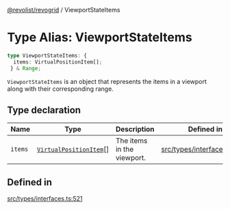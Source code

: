 [@revolist/revogrid](README.md) / ViewportStateItems

# Type Alias: ViewportStateItems

```ts
type ViewportStateItems: {
  items: VirtualPositionItem[];
 } & Range;
```

`ViewportStateItems` is an object that represents the items in a viewport
along with their corresponding range.

## Type declaration

| Name | Type | Description | Defined in |
| ------ | ------ | ------ | ------ |
| `items` | [`VirtualPositionItem`](Interface.VirtualPositionItem.md)[] | The items in the viewport. | [src/types/interfaces.ts:525](https://github.com/revolist/revogrid/blob/11c1e89888ac9588cc703e312811b4cdaf67f0fb/src/types/interfaces.ts#L525) |

## Defined in

[src/types/interfaces.ts:521](https://github.com/revolist/revogrid/blob/11c1e89888ac9588cc703e312811b4cdaf67f0fb/src/types/interfaces.ts#L521)
